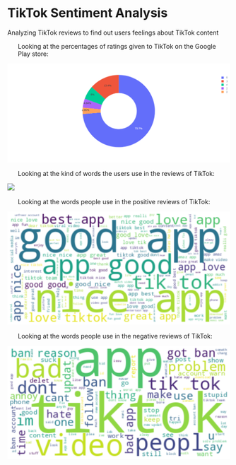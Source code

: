 # TikTok Sentiment Analysis
Analyzing TikTok reviews to find out users feelings about TikTok content

<ul>Looking at the percentages of ratings given to TikTok on the Google Play store:</ul>
<img src="Files/percentages of ratings.png">

<ul>Looking at the kind of words the users use in the reviews of TikTok:</ul>
<img src="Files/words the users use in the reviews of TikTok.png">

<ul>Looking at the words people use in the positive reviews of TikTok:</ul>
<img src="Files/words people use in the positive reviews of TikTok.png">

<ul>Looking at the words people use in the negative reviews of TikTok:</ul>
<img src="Files/words people use in the negative reviews of TikTok.png">
